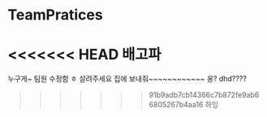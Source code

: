 # TeamPratices
<<<<<<< HEAD
배고파
=======
누구게~
팀원 수정함 ㅎ
살려주세요
집에 보내줘~~~~~~~~~~~~
옹?
dhd????
>>>>>>> 91b9adb7cb14366c7b872fe9ab66805267b4aa16
하잉
